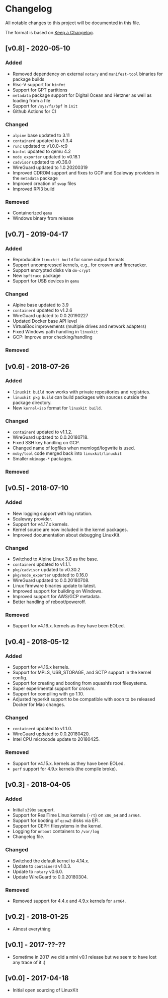 # Changelog
All notable changes to this project will be documented in this file.

The format is based on [Keep a Changelog](http://keepachangelog.com/en/1.0.0/).

## [v0.8] - 2020-05-10
### Added

- Removed dependency on external `notary` and `manifest-tool` binaries for package builds
- Risc-V support for `binfmt`
- Support for GPT partitions
- `metadata` package support for Digital Ocean and Hetzner as well as loading from a file
- Support for `/sys/fs/bpf` in `init`
- Github Actions for CI

### Changed
- `alpine` base updated to 3.11
- `containerd` updated to v1.3.4
- `runc` updated to v1.0.0-rc9
- `binfmt` updated to qemu 4.2
- `node_exporter` updated to  v0.18.1
- `cadvisor` updated to v0.36.0
- WireGuard updated to 1.0.20200319
- Improved CDROM support and fixes to GCP and Scaleway providers in the `metadata` package
- Improved creation of `swap` files
- Improved RPI3 build

### Removed
- Containerized `qemu`
- Windows binary from release

## [v0.7] - 2019-04-17
### Added
- Reproducible `linuxkit build` for some output formats
- Support uncompressed kernels, e.g., for crosvm and firecracker.
- Support encrypted disks via `dm-crypt`
- New `bpftrace` package
- Support for USB devices in `qemu`

### Changed
- Alpine base updated to 3.9
- `containerd` updated to v1.2.6
- WireGuard updated to 0.0.20190227
- Updated Docker base API level
- VirtualBox improvements (multiple drives and network adapters)
- Fixed Windows path handling in `linuxkit`
- GCP: Improve error checking/handling

### Removed


## [v0.6] - 2018-07-26
### Added
- `linuxkit build` now works with private repositories and registries.
- `linuxkit pkg build` can build packages with sources outside the package directory.
- New `kernel+iso` format for `linuxkit build`.

### Changed
- `containerd` updated to v1.1.2.
- WireGuard updated to 0.0.20180718.
- Fixed SSH key handling on GCP.
- Changed name of logfiles when memlogd/logwrite is used.
- `moby/tool` code merged back into `linuxkit/linuxkit`
- Smaller `mkimage-*` packages.

### Removed



## [v0.5] - 2018-07-10
### Added
- New logging support with log rotation.
- Scaleway provider.
- Support for v4.17.x kernels.
- Kernel source are now included in the kernel packages.
- Improved documentation about debugging LinuxKit.

### Changed
- Switched to Alpine Linux 3.8 as the base.
- `containerd` updated to v1.1.1.
- `pkg/cadvisor` updated to v0.30.2
- `pkg/node_exporter` updated to 0.16.0
- WireGuard updated to 0.0.20180708.
- Linux firmware binaries update to latest.
- Improved support for building on Windows.
- Improved support for AWS/GCP metadata.
- Better handling of reboot/poweroff.

### Removed
- Support for v4.16.x. kernels as they have been EOLed.


## [v0.4] - 2018-05-12
### Added
- Support for v4.16.x kernels.
- Support for MPLS, USB_STORAGE, and SCTP support in the kernel config.
- Support for creating and booting from squashfs root filesystems.
- Super experimental support for crosvm.
- Support for compiling with go 1.10.
- Adjusted hyperkit support to be compatible with soon to be released Docker for Mac changes.

### Changed
- `containerd` updated to v1.1.0.
- WireGuard updated to 0.0.20180420.
- Intel CPU microcode update to 20180425.

### Removed
- Support for v4.15.x. kernels as they have been EOLed.
- `perf` support for 4.9.x kernels (the compile broke).


## [v0.3] - 2018-04-05
### Added
- Initial `s390x` support.
- Support for RealTime Linux kernels (`-rt`) on `x86_64` and `arm64`.
- Support for booting of `qcow2` disks via EFI.
- Support for CEPH filesystems in the kernel.
- Logging for `onboot` containers to `/var/log`
- Changelog file.

### Changed
- Switched the default kernel to 4.14.x.
- Update to `containerd` v1.0.3.
- Update to `notary` v0.6.0.
- Update WireGuard to 0.0.20180304.

### Removed
- Removed support for 4.4.x and 4.9.x kernels for `arm64`.


## [v0.2] - 2018-01-25
- Almost everything


## [v0.1] - 2017-??-??
- Sometime in 2017 we did a mini v0.1 release but we seem to have lost any trace of it :)


## [v0.0] - 2017-04-18
- Initial open sourcing of LinuxKit
